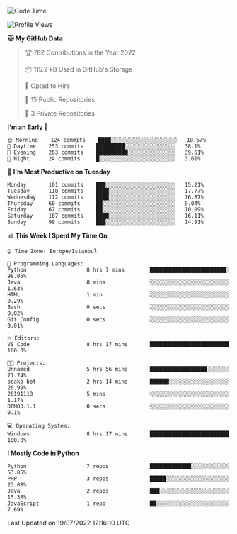 <!--START_SECTION:waka-->
![Code Time](http://img.shields.io/badge/Code%20Time-355%20hrs%2031%20mins-blue)

![Profile Views](http://img.shields.io/badge/Profile%20Views-0-blue)

**🐱 My GitHub Data** 

> 🏆 782 Contributions in the Year 2022
 > 
> 📦 115.2 kB Used in GitHub's Storage 
 > 
> 💼 Opted to Hire
 > 
> 📜 15 Public Repositories 
 > 
> 🔑 3 Private Repositories  
 > 
**I'm an Early 🐤** 

```text
🌞 Morning    124 commits    ████░░░░░░░░░░░░░░░░░░░░░   18.67% 
🌆 Daytime    253 commits    █████████░░░░░░░░░░░░░░░░   38.1% 
🌃 Evening    263 commits    ██████████░░░░░░░░░░░░░░░   39.61% 
🌙 Night      24 commits     █░░░░░░░░░░░░░░░░░░░░░░░░   3.61%

```
📅 **I'm Most Productive on Tuesday** 

```text
Monday       101 commits    ███░░░░░░░░░░░░░░░░░░░░░░   15.21% 
Tuesday      118 commits    ████░░░░░░░░░░░░░░░░░░░░░   17.77% 
Wednesday    112 commits    ████░░░░░░░░░░░░░░░░░░░░░   16.87% 
Thursday     60 commits     ██░░░░░░░░░░░░░░░░░░░░░░░   9.04% 
Friday       67 commits     ██░░░░░░░░░░░░░░░░░░░░░░░   10.09% 
Saturday     107 commits    ████░░░░░░░░░░░░░░░░░░░░░   16.11% 
Sunday       99 commits     ███░░░░░░░░░░░░░░░░░░░░░░   14.91%

```


📊 **This Week I Spent My Time On** 

```text
⌚︎ Time Zone: Europe/Istanbul

💬 Programming Languages: 
Python                   8 hrs 7 mins        ████████████████████████░   98.05% 
Java                     8 mins              ░░░░░░░░░░░░░░░░░░░░░░░░░   1.63% 
HTML                     1 min               ░░░░░░░░░░░░░░░░░░░░░░░░░   0.29% 
Bash                     0 secs              ░░░░░░░░░░░░░░░░░░░░░░░░░   0.02% 
Git Config               0 secs              ░░░░░░░░░░░░░░░░░░░░░░░░░   0.01%

🔥 Editors: 
VS Code                  8 hrs 17 mins       █████████████████████████   100.0%

🐱‍💻 Projects: 
Unnamed                  5 hrs 56 mins       ██████████████████░░░░░░░   71.74% 
beako-bot                2 hrs 14 mins       ██████░░░░░░░░░░░░░░░░░░░   26.99% 
20191118                 5 mins              ░░░░░░░░░░░░░░░░░░░░░░░░░   1.17% 
DEMO3.1.1                0 secs              ░░░░░░░░░░░░░░░░░░░░░░░░░   0.1%

💻 Operating System: 
Windows                  8 hrs 17 mins       █████████████████████████   100.0%

```

**I Mostly Code in Python** 

```text
Python                   7 repos             █████████████░░░░░░░░░░░░   53.85% 
PHP                      3 repos             █████░░░░░░░░░░░░░░░░░░░░   23.08% 
Java                     2 repos             ███░░░░░░░░░░░░░░░░░░░░░░   15.38% 
JavaScript               1 repo              ██░░░░░░░░░░░░░░░░░░░░░░░   7.69%

```



 Last Updated on 19/07/2022 12:16:10 UTC
<!--END_SECTION:waka-->

<!--
**3nws/3nws** is a ✨ _special_ ✨ repository because its `README.md` (this file) appears on your GitHub profile.

Here are some ideas to get you started:

- 🔭 I’m currently working on ...
- 🌱 I’m currently learning ...
- 👯 I’m looking to collaborate on ...
- 🤔 I’m looking for help with ...
- 💬 Ask me about ...
- 📫 How to reach me: ...
- 😄 Pronouns: ...
- ⚡ Fun fact: ...
-->
